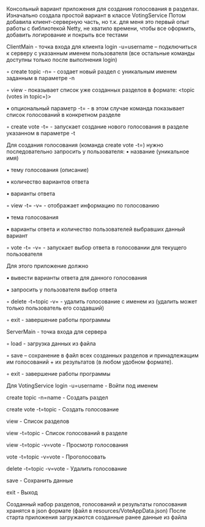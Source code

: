   Консольный вариант приложения для создания голосования в разделах. 
  Изначально создала простой вариант в классе VotingService
  Потом добавила клиент-серверную часть, но т.к.  для меня это первый опыт работы с библиотекой Netty,
  не хватило времени, чтобы все оформить, добавить логирование и покрыть все тестами
  
  ClientMain - точка входа для клиента
  login -u=username – подключиться к серверу с указанным именем
  пользователя (все остальные команды доступны только после выполнения
  login)

  ◦ create topic -n=<topic> - создает новый раздел c уникальным именем
  заданным в параметре -n

  ◦ view - показывает список уже созданных разделов в формате: <topic (votes
  in topic=<count>)>

  ▪ опциональный параметр -t=<topic> - в этом случае команда показывает
  список голосований в конкретном разделе

  ◦ create vote -t=<topic> - запускает создание нового голосования в разделе
  указанном в параметре -t

  Для создания голосования (команда create vote -t=<topic>) нужно
  последовательно запросить у пользователя:
  • название (уникальное имя)

  • тему голосования (описание)

  • количество вариантов ответа

  • варианты ответа

  ◦ view -t=<topic> -v=<vote> - отображает информацию по голосованию

  ▪ тема голосования

  ▪ варианты ответа и количество пользователей выбравших данный
  вариант

  ◦ vote -t=<topic> -v=<vote> - запускает выбор ответа в голосовании для
  текущего пользователя

  Для этого приложение должно

  ▪ вывести варианты ответа для данного голосования

  ▪ запросить у пользователя выбор ответа

  ◦ delete -t=topic -v=<vote> - удалить голосование с именем <vote> из <topic>
  (удалить может только пользователь его создавший)

  ◦ exit - завершение работы программы

  ServerMain - точка входа для сервера

  ◦ load <filename> - загрузка данных из файла

  ◦ save <filename> – сохранение в файл всех созданных разделов и
  принадлежащим им голосований + их результатов (в любом удобном
  формате).

  ◦ exit - завершение работы программы

  Для VotingService
  login -u=username - Войти под именем

  create topic -n=name - Создать раздел

  create vote -t=topic - Создать голосование

  view - Список разделов

  view -t=topic - Список голосований в разделе

  view -t=topic -v=vote - Просмотр голосования

  vote -t=topic -v=vote - Проголосовать

  delete -t=topic -v=vote - Удалить голосование

  save - Сохранить данные

  exit - Выход


Созданный набор разделов, голосований и результаты голосования хранятся в json формате (файл в resources/VoteAppData.json)
После старта приложения загружаются созданные ранее данные из файла 
